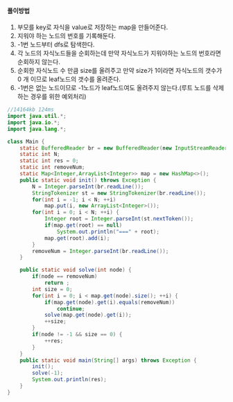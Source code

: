 #### 풀이방법
1. 부모를 key로 자식을 value로 저장하는 map을 만들어준다.
2. 지워야 하는 노드의 번호를 기록해둔다.
3. -1번 노드부터 dfs로 탐색한다.
4. 각 노드의 자식노드들을 순회하는데 만약 자식노드가 지워야하는 노드의 번호라면 순회하지 않는다.
5. 순회한 자식노드 수 만큼 size를 올려주고 만약 size가 1이라면 자식노드의 갯수가 0 개 이므로 leaf노드의 갯수를 올려준다.
6. -1번은 없는 노드이므로 -1노드가 leaf노드여도 올려주지 않는다.(루트 노드를 삭제하는 경우를 위한 예외처리)

```JAVA
//14164kb 124ms
import java.util.*;
import java.io.*;
import java.lang.*;

class Main {
    static BufferedReader br = new BufferedReader(new InputStreamReader(System.in));
    static int N;
    static int res = 0;
    static int removeNum;
    static Map<Integer,ArrayList<Integer>> map = new HashMap<>();
    public static void init() throws Exception {
        N = Integer.parseInt(br.readLine());
        StringTokenizer st = new StringTokenizer(br.readLine());
        for(int i = -1; i < N; ++i)
            map.put(i, new ArrayList<Integer>());
        for(int i = 0; i < N; ++i) {
            Integer root = Integer.parseInt(st.nextToken());
            if(map.get(root) == null)
                System.out.println("===" + root);
            map.get(root).add(i);
        }
        removeNum = Integer.parseInt(br.readLine());
    }

    public static void solve(int node) {
        if(node == removeNum)
            return ;
        int size = 0;
        for(int i = 0; i < map.get(node).size(); ++i) {
            if(map.get(node).get(i).equals(removeNum))
                continue;
            solve(map.get(node).get(i));
            ++size;
        }
        if(node != -1 && size == 0) {
            ++res;
        }
    }
    public static void main(String[] args) throws Exception {
        init();
        solve(-1);
        System.out.println(res);
    }
}
```

